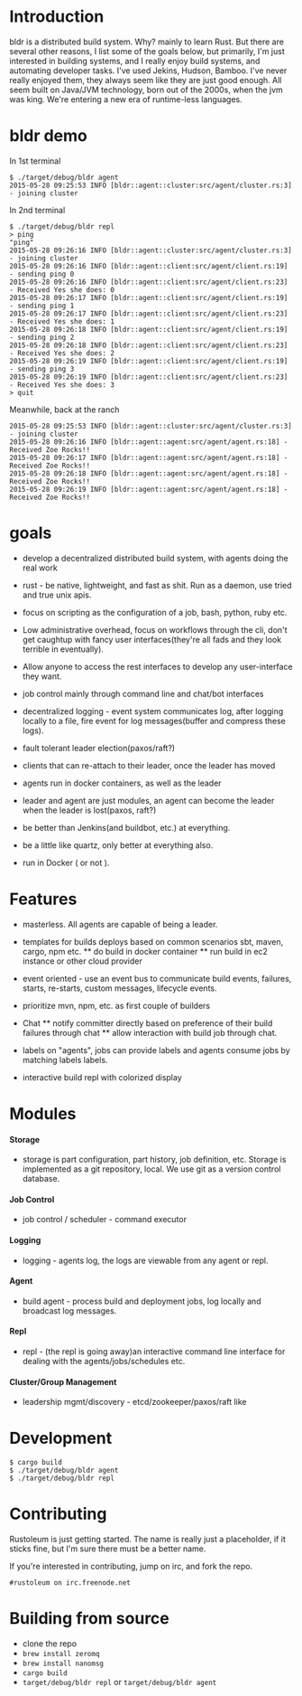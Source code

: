# Introduction

bldr is a distributed build system. Why? mainly to learn Rust. But
there are several other reasons, I list some of the goals below, but
primarily, I'm just interested in building systems, and I really enjoy
build systems, and automating developer tasks. I've used Jekins,
Hudson, Bamboo. I've never really enjoyed them, they always seem like
they are just good enough. All seem built on Java/JVM technology, born
out of the 2000s, when the jvm was king. We're entering a new era of
runtime-less languages.



# bldr demo

In 1st terminal

    $ ./target/debug/bldr agent
    2015-05-28 09:25:53 INFO [bldr::agent::cluster:src/agent/cluster.rs:3] - joining cluster

In 2nd terminal

    $ ./target/debug/bldr repl
	> ping
	"ping"
	2015-05-28 09:26:16 INFO [bldr::agent::cluster:src/agent/cluster.rs:3] - joining cluster
	2015-05-28 09:26:16 INFO [bldr::agent::client:src/agent/client.rs:19] - sending ping 0
	2015-05-28 09:26:16 INFO [bldr::agent::client:src/agent/client.rs:23] - Received Yes she does: 0
	2015-05-28 09:26:17 INFO [bldr::agent::client:src/agent/client.rs:19] - sending ping 1
	2015-05-28 09:26:17 INFO [bldr::agent::client:src/agent/client.rs:23] - Received Yes she does: 1
	2015-05-28 09:26:18 INFO [bldr::agent::client:src/agent/client.rs:19] - sending ping 2
	2015-05-28 09:26:18 INFO [bldr::agent::client:src/agent/client.rs:23] - Received Yes she does: 2
	2015-05-28 09:26:19 INFO [bldr::agent::client:src/agent/client.rs:19] - sending ping 3
	2015-05-28 09:26:19 INFO [bldr::agent::client:src/agent/client.rs:23] - Received Yes she does: 3
	> quit

Meanwhile, back at the ranch

    2015-05-28 09:25:53 INFO [bldr::agent::cluster:src/agent/cluster.rs:3] - joining cluster
	2015-05-28 09:26:16 INFO [bldr::agent::agent:src/agent/agent.rs:18] - Received Zoe Rocks!!
	2015-05-28 09:26:17 INFO [bldr::agent::agent:src/agent/agent.rs:18] - Received Zoe Rocks!!
	2015-05-28 09:26:18 INFO [bldr::agent::agent:src/agent/agent.rs:18] - Received Zoe Rocks!!
	2015-05-28 09:26:19 INFO [bldr::agent::agent:src/agent/agent.rs:18] - Received Zoe Rocks!!

# goals

* develop a decentralized distributed build system, with agents doing the real work

* rust - be native, lightweight, and fast as shit.  Run as a daemon, use tried and true unix apis.

* focus on scripting as the configuration of a job, bash, python, ruby etc.

* Low administrative overhead, focus on workflows through the cli, don't get caughtup with fancy user interfaces(they're all fads and they look terrible in eventually).

* Allow anyone to access the rest interfaces to develop any user-interface they want.

* job control mainly through command line and chat/bot interfaces

* decentralized logging - event system communicates log, after logging locally to a file, fire event for log messages(buffer and compress these logs).

* fault tolerant leader election(paxos/raft?)

* clients that can re-attach to their leader, once the leader has moved

* agents run in docker containers, as well as the leader

* leader and agent are just modules, an agent can become the leader when the leader is lost(paxos, raft?)

* be better than Jenkins(and buildbot, etc.) at everything.

* be a little like quartz, only better at everything also.

* run in Docker ( or not ).

# Features

* masterless. All agents are capable of being a leader. 

* templates for builds deploys based on common scenarios sbt, maven, cargo, npm etc.
** do build in docker container
** run build in ec2 instance or other cloud provider


* event oriented - use an event bus to communicate build events, failures, starts, re-starts, custom messages, lifecycle events.

* prioritize mvn, npm, etc. as first couple of builders

* Chat
** notify committer directly based on preference of their build failures through chat
** allow interaction with build job through chat.

* labels on "agents", jobs can provide labels and agents consume jobs by matching labels labels.

* interactive build repl with colorized display

# Modules

#### Storage
* storage is part configuration, part history, job definition, etc.
  Storage is implemented as a git repository, local.  We use git as a
  version control database.

#### Job Control
* job control / scheduler - command executor

#### Logging
* logging - agents log, the logs are viewable from any agent or repl.

#### Agent
* build agent - process build and deployment jobs, log locally and broadcast log messages.

#### Repl
* repl - (the repl is going away)an interactive command line interface for dealing with the agents/jobs/schedules etc. 

#### Cluster/Group Management
* leadership mgmt/discovery - etcd/zookeeper/paxos/raft like


# Development

    $ cargo build
    $ ./target/debug/bldr agent
    $ ./target/debug/bldr repl

# Contributing
Rustoleum is just getting started.  The name is really just a placeholder, if it sticks fine, but I'm sure there must be a better name.

If you're interested in contributing, jump on irc, and fork the repo. 

```#rustoleum on irc.freenode.net```

# Building from source

* clone the repo
* ```brew install zeromq```
* ```brew install nanomsg```
* ```cargo build```
* ```target/debug/bldr repl``` or ```target/debug/bldr agent```
